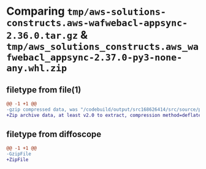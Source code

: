 # Comparing `tmp/aws-solutions-constructs.aws-wafwebacl-appsync-2.36.0.tar.gz` & `tmp/aws_solutions_constructs.aws_wafwebacl_appsync-2.37.0-py3-none-any.whl.zip`

## filetype from file(1)

```diff
@@ -1 +1 @@
-gzip compressed data, was "/codebuild/output/src168626414/src/source/patterns/@aws-solutions-constructs/aws-wafwebacl-appsync/dist/python/aws-solutions-co", last modified: Wed Mar 29 17:48:09 2023, max compression
+Zip archive data, at least v2.0 to extract, compression method=deflate
```

## filetype from diffoscope

```diff
@@ -1 +1 @@
-GzipFile
+ZipFile
```

